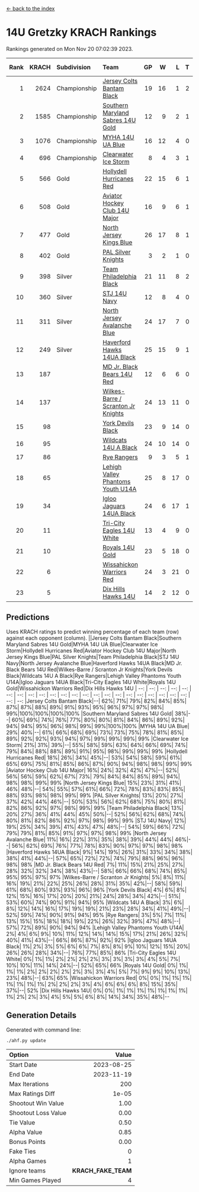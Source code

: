 [<- back to the index](readme.md)
# 14U Gretzky KRACH Rankings
Rankings generated on Mon Nov 20 07:02:39 2023.

Rank|KRACH|Subdivision|Team|GP|W|L|T|OTW|OTL|SoS|Exp Wins|Win Diff
---:|---:|:---|:---|---:|---:|---:|---:|---:|---:|---:|---:|---:
1|2624|Championship|[Jersey Colts Bantam Black](https://gamesheetstats.com/seasons/3659/teams/140580/schedule)|19|16|1|2|2|0|360|17.8|-0.0
2|1585|Championship|[Southern Maryland Sabres 14U Gold](https://gamesheetstats.com/seasons/3659/teams/140588/schedule)|12|9|2|1|0|0|518|10.3|-0.0
3|1076|Championship|[MYHA 14U UA Blue](https://gamesheetstats.com/seasons/3659/teams/140583/schedule)|16|12|4|0|2|2|464|12.8|-0.0
4|696|Championship|[Clearwater Ice Storm](https://gamesheetstats.com/seasons/3659/teams/142500/schedule)|8|4|3|1|0|0|779|5.3|-0.0
5|566|Gold|[Hollydell Hurricanes Red](https://gamesheetstats.com/seasons/3659/teams/140578/schedule)|22|15|6|1|1|1|426|16.3|-0.0
6|508|Gold|[Aviator Hockey Club 14U Major](https://gamesheetstats.com/seasons/3659/teams/140575/schedule)|16|9|6|1|1|1|589|10.3|-0.0
7|477|Gold|[North Jersey Kings Blue](https://gamesheetstats.com/seasons/3659/teams/140585/schedule)|26|17|8|1|3|1|443|18.3|-0.0
8|402|Gold|[PAL Silver Knights](https://gamesheetstats.com/seasons/3659/teams/140614/schedule)|3|2|1|0|0|0|258|2.8|-0.0
9|398|Silver|[Team Philadelphia Black](https://gamesheetstats.com/seasons/3659/teams/140590/schedule)|21|11|8|2|2|2|647|12.8|-0.0
10|360|Silver|[STJ 14U Navy](https://gamesheetstats.com/seasons/3659/teams/140589/schedule)|12|8|4|0|0|1|394|8.9|0.0
11|311|Silver|[North Jersey Avalanche Blue](https://gamesheetstats.com/seasons/3659/teams/140584/schedule)|24|17|7|0|0|1|211|17.9|0.0
12|249|Silver|[Haverford Hawks 14UA Black](https://gamesheetstats.com/seasons/3659/teams/140577/schedule)|25|15|9|1|0|2|343|16.4|0.0
13|187||[MD Jr. Black Bears 14U Red](https://gamesheetstats.com/seasons/3659/teams/140581/schedule)|12|6|6|0|0|1|254|6.9|0.0
14|137||[Wilkes-Barre / Scranton Jr Knights](https://gamesheetstats.com/seasons/3659/teams/140593/schedule)|24|13|11|0|2|0|238|13.9|0.0
15|98||[York Devils Black](https://gamesheetstats.com/seasons/3659/teams/140595/schedule)|23|9|14|0|1|0|383|9.9|0.0
16|95||[Wildcats 14U A Black](https://gamesheetstats.com/seasons/3659/teams/140592/schedule)|24|10|14|0|1|2|499|10.9|0.0
17|86||[Rye Rangers](https://gamesheetstats.com/seasons/3659/teams/140587/schedule)|9|3|5|1|1|1|343|4.4|0.0
18|65||[Lehigh Valley Phantoms Youth U14A](https://gamesheetstats.com/seasons/3659/teams/140582/schedule)|25|8|17|0|0|0|527|8.9|0.0
19|34||[Igloo Jaguars 14UA Black](https://gamesheetstats.com/seasons/3659/teams/140579/schedule)|24|6|17|1|0|0|420|7.4|0.0
20|11||[Tri-City Eagles 14U White](https://gamesheetstats.com/seasons/3659/teams/140591/schedule)|13|4|9|0|0|0|93|4.9|0.0
21|10||[Royals 14U Gold](https://gamesheetstats.com/seasons/3659/teams/140586/schedule)|23|5|18|0|0|1|137|5.9|0.0
22|6||[Wissahickon Warriors Red](https://gamesheetstats.com/seasons/3659/teams/140594/schedule)|24|3|21|0|0|0|210|3.9|0.0
23|5||[Dix Hills Hawks 14U](https://gamesheetstats.com/seasons/3659/teams/140576/schedule)|14|2|12|0|0|0|180|2.9|0.0

## Predictions
Uses KRACH ratings to predict winning percentage of each team (row) against each opponent (column).
||Jersey Colts Bantam Black|Southern Maryland Sabres 14U Gold|MYHA 14U UA Blue|Clearwater Ice Storm|Hollydell Hurricanes Red|Aviator Hockey Club 14U Major|North Jersey Kings Blue|PAL Silver Knights|Team Philadelphia Black|STJ 14U Navy|North Jersey Avalanche Blue|Haverford Hawks 14UA Black|MD Jr. Black Bears 14U Red|Wilkes-Barre / Scranton Jr Knights|York Devils Black|Wildcats 14U A Black|Rye Rangers|Lehigh Valley Phantoms Youth U14A|Igloo Jaguars 14UA Black|Tri-City Eagles 14U White|Royals 14U Gold|Wissahickon Warriors Red|Dix Hills Hawks 14U
| --: | --: | --: | --: | --: | --: | --: | --: | --: | --: | --: | --: | --: | --: | --: | --: | --: | --: | --: | --: | --: | --: | --: | --: 
|Jersey Colts Bantam Black|--| 62%| 71%| 79%| 82%| 84%| 85%| 87%| 87%| 88%| 89%| 91%| 93%| 95%| 96%| 97%| 97%| 98%| 99%|100%|100%|100%|100%
|Southern Maryland Sabres 14U Gold| 38%|--| 60%| 69%| 74%| 76%| 77%| 80%| 80%| 81%| 84%| 86%| 89%| 92%| 94%| 94%| 95%| 96%| 98%| 99%| 99%|100%|100%
|MYHA 14U UA Blue| 29%| 40%|--| 61%| 66%| 68%| 69%| 73%| 73%| 75%| 78%| 81%| 85%| 89%| 92%| 92%| 93%| 94%| 97%| 99%| 99%| 99%| 99%
|Clearwater Ice Storm| 21%| 31%| 39%|--| 55%| 58%| 59%| 63%| 64%| 66%| 69%| 74%| 79%| 84%| 88%| 88%| 89%| 91%| 95%| 98%| 99%| 99%| 99%
|Hollydell Hurricanes Red| 18%| 26%| 34%| 45%|--| 53%| 54%| 58%| 59%| 61%| 65%| 69%| 75%| 81%| 85%| 86%| 87%| 90%| 94%| 98%| 98%| 99%| 99%
|Aviator Hockey Club 14U Major| 16%| 24%| 32%| 42%| 47%|--| 52%| 56%| 56%| 59%| 62%| 67%| 73%| 79%| 84%| 84%| 85%| 89%| 94%| 98%| 98%| 99%| 99%
|North Jersey Kings Blue| 15%| 23%| 31%| 41%| 46%| 48%|--| 54%| 55%| 57%| 61%| 66%| 72%| 78%| 83%| 83%| 85%| 88%| 93%| 98%| 98%| 99%| 99%
|PAL Silver Knights| 13%| 20%| 27%| 37%| 42%| 44%| 46%|--| 50%| 53%| 56%| 62%| 68%| 75%| 80%| 81%| 82%| 86%| 92%| 97%| 98%| 99%| 99%
|Team Philadelphia Black| 13%| 20%| 27%| 36%| 41%| 44%| 45%| 50%|--| 52%| 56%| 62%| 68%| 74%| 80%| 81%| 82%| 86%| 92%| 97%| 98%| 99%| 99%
|STJ 14U Navy| 12%| 19%| 25%| 34%| 39%| 41%| 43%| 47%| 48%|--| 54%| 59%| 66%| 72%| 79%| 79%| 81%| 85%| 91%| 97%| 97%| 98%| 99%
|North Jersey Avalanche Blue| 11%| 16%| 22%| 31%| 35%| 38%| 39%| 44%| 44%| 46%|--| 56%| 62%| 69%| 76%| 77%| 78%| 83%| 90%| 97%| 97%| 98%| 98%
|Haverford Hawks 14UA Black|  9%| 14%| 19%| 26%| 31%| 33%| 34%| 38%| 38%| 41%| 44%|--| 57%| 65%| 72%| 72%| 74%| 79%| 88%| 96%| 96%| 98%| 98%
|MD Jr. Black Bears 14U Red|  7%| 11%| 15%| 21%| 25%| 27%| 28%| 32%| 32%| 34%| 38%| 43%|--| 58%| 66%| 66%| 68%| 74%| 85%| 95%| 95%| 97%| 97%
|Wilkes-Barre / Scranton Jr Knights|  5%|  8%| 11%| 16%| 19%| 21%| 22%| 25%| 26%| 28%| 31%| 35%| 42%|--| 58%| 59%| 61%| 68%| 80%| 93%| 93%| 96%| 96%
|York Devils Black|  4%|  6%|  8%| 12%| 15%| 16%| 17%| 20%| 20%| 21%| 24%| 28%| 34%| 42%|--| 51%| 53%| 60%| 74%| 90%| 91%| 94%| 95%
|Wildcats 14U A Black|  3%|  6%|  8%| 12%| 14%| 16%| 17%| 19%| 19%| 21%| 23%| 28%| 34%| 41%| 49%|--| 52%| 59%| 74%| 90%| 91%| 94%| 95%
|Rye Rangers|  3%|  5%|  7%| 11%| 13%| 15%| 15%| 18%| 18%| 19%| 22%| 26%| 32%| 39%| 47%| 48%|--| 57%| 72%| 89%| 90%| 94%| 94%
|Lehigh Valley Phantoms Youth U14A|  2%|  4%|  6%|  9%| 10%| 11%| 12%| 14%| 14%| 15%| 17%| 21%| 26%| 32%| 40%| 41%| 43%|--| 66%| 86%| 87%| 92%| 92%
|Igloo Jaguars 14UA Black|  1%|  2%|  3%|  5%|  6%|  6%|  7%|  8%|  8%|  9%| 10%| 12%| 15%| 20%| 26%| 26%| 28%| 34%|--| 76%| 77%| 85%| 86%
|Tri-City Eagles 14U White|  0%|  1%|  1%|  2%|  2%|  2%|  2%|  3%|  3%|  3%|  3%|  4%|  5%|  7%| 10%| 10%| 11%| 14%| 24%|--| 52%| 65%| 66%
|Royals 14U Gold|  0%|  1%|  1%|  1%|  2%|  2%|  2%|  2%|  2%|  3%|  3%|  4%|  5%|  7%|  9%|  9%| 10%| 13%| 23%| 48%|--| 63%| 65%
|Wissahickon Warriors Red|  0%|  0%|  1%|  1%|  1%|  1%|  1%|  1%|  1%|  2%|  2%|  2%|  3%|  4%|  6%|  6%|  6%|  8%| 15%| 35%| 37%|--| 52%
|Dix Hills Hawks 14U|  0%|  0%|  1%|  1%|  1%|  1%|  1%|  1%|  1%|  1%|  2%|  2%|  3%|  4%|  5%|  5%|  6%|  8%| 14%| 34%| 35%| 48%|--

## Generation Details

Generated with command line:
```
./ahf.py update
```

| Option | Value |
| :----- | ----: |
| Start Date | 2023-08-25 |
| End Date | 2023-11-19 |
| Max Iterations | 200 |
| Max Ratings Diff | 1e-05 |
| Shootout Win Value | 1.00 |
| Shootout Loss Value | 0.00 |
| Tie Value | 0.50 |
| Alpha Value | 0.85 |
| Bonus Points | 0.00 |
| Fake Ties | 0 |
| Alpha Games | 1 |
| Ignore teams | __KRACH_FAKE_TEAM__ |
| Min Games Played | 4 |

